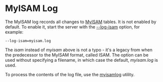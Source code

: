 # MyISAM Log

The MyISAM log records all changes to [MyISAM](../../clients-and-utilities/myisam-clients-and-utilities/myisamchk-table-information.md) tables. It is not enabled by default. To enable it, start the server with the [--log-isam](/en/mysqld-options/#-log-isam) option, for example:

```
--log-isam=myisam.log
```

The *isam* instead of *myisam* above is not a typo - it's a legacy from when the predecessor to the MyISAM format, called ISAM. The option can be used without specifying a filename, in which case the default, *myisam.log* is used.

To process the contents of the log file, use the [myisamlog](../../clients-and-utilities/myisam-clients-and-utilities/myisamlog.md) utility.